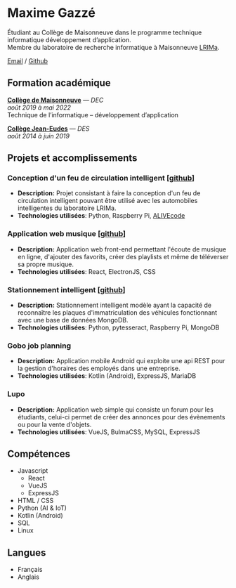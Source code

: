 # Maxime Gazzé

Étudiant au Collège de Maisonneuve dans le programme technique informatique développement d’application. <br>
Membre du laboratoire de recherche informatique à Maisonneuve [LRIMa](https://lrima.cmaisonneuve.qc.ca/).

[Email](mailto:maxime.gazze@videotron.ca) / [Github](https://github.com/MaximeGazze)

## Formation académique

**[Collège de Maisonneuve](https://www.cmaisonneuve.qc.ca)** — _DEC_ <br>
_août 2019 à mai 2022_ <br>
Technique de l’informatique – développement d’application

**[Collège Jean-Eudes](http://www.jeaneudes.qc.ca)** — _DES_ <br>
_août 2014 à juin 2019_

## Projets et accomplissements

### Conception d'un feu de circulation intelligent \[[github](https://github.com/MaximeGazze/feu-intel)\] <br>
 - **Description:** Projet consistant à faire la conception d'un feu de circulation intelligent pouvant être utilisé avec les automobiles intelligentes du laboratoire LRIMa. <br>
 - **Technologies utilisées**: Python, Raspberry Pi, [ALIVEcode](https://alivecode.ca/)

### Application web musique \[[github](https://github.com/Gaspard-Savoureux/BruhMusicTM)\] <br>
 - **Description:** Application web front-end permettant l'écoute de musique en ligne, d'ajouter des favorits, créer des playlists et même de téléverser sa propre musique.
 - **Technologies utilisées**: React, ElectronJS, CSS 

### Stationnement intelligent \[[github](https://github.com/Gaspard-Savoureux/projet_iot_MSME)\] <br>
 - **Description:** Stationnement intelligent modèle ayant la capacité de reconnaître les plaques d'immatriculation des véhicules fonctionnant avec une base de données MongoDB.
 - **Technologies utilisées**: Python, pytesseract, Raspberry Pi, MongoDB

### Gobo job planning
 - **Description:** Application mobile Android qui exploite une api REST pour la gestion d'horaires des employés dans une entreprise.
 - **Technologies utilisées**: Kotlin (Android), ExpressJS, MariaDB

### Lupo
 - **Description:** Application web simple qui consiste un forum pour les étudiants, celui-ci permet de créer des annonces pour des évènements ou pour la vente d'objets. 
 - **Technologies utilisées**: VueJS, BulmaCSS, MySQL, ExpressJS

## Compétences

 - Javascript
   - React
   - VueJS
   - ExpressJS
 - HTML / CSS
 - Python (AI & IoT)
 - Kotlin (Android)
 - SQL
 - Linux

## Langues

 - Français
 - Anglais
